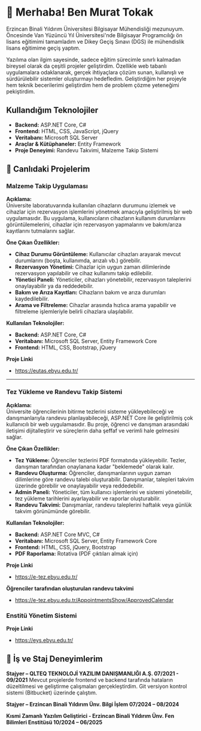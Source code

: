 # 👋 Merhaba! Ben Murat Tokak
Erzincan Binali Yıldırım Üniversitesi Bilgisayar Mühendisliği mezunuyum. Öncesinde Van Yüzüncü Yıl Üniversitesi'nde Bilgisayar Programcılığı ön lisans eğitimimi tamamladım ve Dikey Geçiş Sınavı (DGS) ile mühendislik lisans eğitimime geçiş yaptım.

Yazılıma olan ilgim sayesinde, sadece eğitim sürecimle sınırlı kalmadan bireysel olarak da çeşitli projeler geliştirdim. Özellikle web tabanlı uygulamalara odaklanarak, gerçek ihtiyaçlara çözüm sunan, kullanışlı ve sürdürülebilir sistemler oluşturmayı hedefledim. Geliştirdiğim her projeyle hem teknik becerilerimi geliştirdim hem de problem çözme yeteneğimi pekiştirdim.


##  Kullandığım Teknolojiler

- **Backend:** ASP.NET Core, C#
- **Frontend:** HTML, CSS, JavaScript, jQuery
- **Veritabanı:** Microsoft SQL Server
- **Araçlar & Kütüphaneler:** Entity Framework
- **Proje Deneyimi:** Randevu Takvimi, Malzeme Takip Sistemi

## 📌 Canlıdaki Projelerim

###  **Malzeme Takip Uygulaması**

**Açıklama:**  
Üniversite laboratuvarında kullanılan cihazların durumunu izlemek ve cihazlar için rezervasyon işlemlerini yönetmek amacıyla geliştirilmiş bir web uygulamasıdır. Bu uygulama, kullanıcıların cihazların kullanım durumlarını görüntülemelerini, cihazlar için rezervasyon yapmalarını ve bakım/arıza kayıtlarını tutmalarını sağlar.

**Öne Çıkan Özellikler:**
- **Cihaz Durumu Görüntüleme:** Kullanıcılar cihazları arayarak mevcut durumlarını (boşta, kullanımda, arızalı vb.) görebilir.
- **Rezervasyon Yönetimi:** Cihazlar için uygun zaman dilimlerinde rezervasyon yapılabilir ve cihaz kullanımı takip edilebilir.
- **Yönetici Paneli:** Yöneticiler, cihazları yönetebilir, rezervasyon taleplerini onaylayabilir ya da reddedebilir.
- **Bakım ve Arıza Kayıtları:** Cihazların bakım ve arıza durumları kaydedilebilir.
- **Arama ve Filtreleme:** Cihazlar arasında hızlıca arama yapabilir ve filtreleme işlemleriyle belirli cihazlara ulaşılabilir.

**Kullanılan Teknolojiler:**
- **Backend:** ASP.NET Core, C#
- **Veritabanı:** Microsoft SQL Server, Entity Framework Core
- **Frontend:** HTML, CSS, Bootstrap, jQuery

**Proje Linki**
- https://eutas.ebyu.edu.tr/
 ---

###  **Tez Yükleme ve Randevu Takip Sistemi**

**Açıklama:**  
Üniversite öğrencilerinin bitirme tezlerini sisteme yükleyebileceği ve danışmanlarıyla randevu planlayabileceği, ASP.NET Core ile geliştirilmiş çok kullanıcılı bir web uygulamasıdır. Bu proje, öğrenci ve danışman arasındaki iletişimi dijitalleştirir ve süreçlerin daha şeffaf ve verimli hale gelmesini sağlar.

**Öne Çıkan Özellikler:**
- **Tez Yükleme:** Öğrenciler tezlerini PDF formatında yükleyebilir. Tezler, danışman tarafından onaylanana kadar "beklemede" olarak kalır.
- **Randevu Oluşturma:** Öğrenciler, danışmanlarının uygun zaman dilimlerine göre randevu talebi oluşturabilir. Danışmanlar, talepleri takvim üzerinde görebilir ve onaylayabilir veya reddedebilir.
- **Admin Paneli:** Yöneticiler, tüm kullanıcı işlemlerini ve sistemi yönetebilir, tez yükleme tarihlerini ayarlayabilir ve raporlar oluşturabilir.
- **Randevu Takvimi:** Danışmanlar, randevu taleplerini haftalık veya günlük takvim görünümünde görebilir.

**Kullanılan Teknolojiler:**
- **Backend:** ASP.NET Core MVC, C#
- **Veritabanı:** Microsoft SQL Server, Entity Framework Core
- **Frontend:** HTML, CSS, jQuery, Bootstrap
- **PDF Raporlama:** Rotativa (PDF çıktıları almak için)
  
**Proje Linki**
- https://e-tez.ebyu.edu.tr/
  
**Öğrenciler tarafından oluşturulan randevu takvimi**
- https://e-tez.ebyu.edu.tr/AppointmentsShow/ApprovedCalendar

###  **Enstitü Yönetim Sistemi**

**Proje Linki**
- https://eys.ebyu.edu.tr/

## 💼 İş ve Staj Deneyimlerim
**Stajyer – QLTEQ TEKNOLOJİ YAZILIM DANIŞMANLIĞI A.Ş.   07/2021 - 09/2021**
Mevcut projelerde frontend ve backend tarafında hataların düzeltilmesi ve geliştirme çalışmaları gerçekleştirdim. Git versiyon kontrol sistemi (Bitbucket) üzerinde çalıştım.

**Stajyer – Erzincan Binali Yıldırım Ünv. Bilgi İşlem  07/2024 – 08/2024**

**Kısmi Zamanlı Yazılım Geliştirici -  Erzincan Binali Yıldırım Ünv. Fen Bilimleri Enstitüsü  10/2024 – 06/2025**
